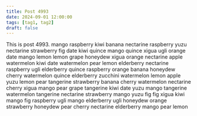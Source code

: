 ```yaml
---
title: Post 4993
date: 2024-09-01 12:00:00
tags: [tag1, tag2]
draft: false
---
```

This is post 4993.
mango
raspberry
kiwi
banana
nectarine
raspberry
yuzu
nectarine
strawberry
fig
date
kiwi
quince
mango
quince
xigua
ugli
orange
date
mango
lemon
lemon
grape
honeydew
xigua
orange
nectarine
apple
watermelon
kiwi
date
watermelon
pear
lemon
elderberry
nectarine
raspberry
ugli
elderberry
quince
raspberry
orange
banana
honeydew
cherry
watermelon
quince
elderberry
zucchini
watermelon
lemon
apple
yuzu
lemon
pear
tangerine
strawberry
banana
cherry
watermelon
nectarine
cherry
xigua
mango
pear
grape
tangerine
kiwi
date
yuzu
mango
tangerine
watermelon
tangerine
nectarine
strawberry
mango
yuzu
fig
fig
xigua
kiwi
mango
fig
raspberry
ugli
mango
elderberry
ugli
honeydew
orange
strawberry
honeydew
pear
cherry
nectarine
elderberry
mango
pear
lemon
